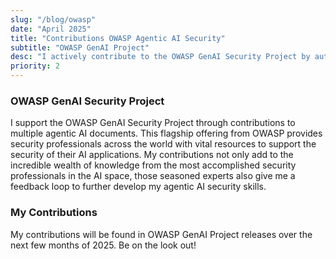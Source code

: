 ```yaml
---
slug: "/blog/owasp"
date: "April 2025"
title: "Contributions OWASP Agentic AI Security"
subtitle: "OWASP GenAI Project"
desc: "I actively contribute to the OWASP GenAI Security Project by authoring & editing sections of their agentic security documents, such as the \"Securing Agentic Applications Guide\" and the \"Agentic Security Landscape Report\". My work helps provide the community with crucial resources and best practices for securing generative AI agents."
priority: 2
---
```


### OWASP GenAI Security Project
I support the OWASP GenAI Security Project through contributions to multiple agentic AI documents. This flagship offering from
OWASP provides security professionals across the world with vital resources to support the security of their AI applications. My contributions not only add to the incredible wealth of knowledge from the most accomplished security professionals in the AI space, those seasoned experts also give me a feedback loop to further develop my agentic AI security skills.

### My Contributions
My contributions will be found in OWASP GenAI Project releases over the next few months of 2025. Be on the look out!